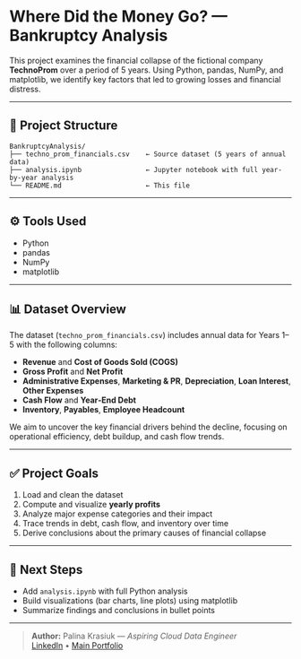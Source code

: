 # Where Did the Money Go? — Bankruptcy Analysis

This project examines the financial collapse of the fictional company **TechnoProm** over a period of 5 years. Using Python, pandas, NumPy, and matplotlib, we identify key factors that led to growing losses and financial distress.

---


## 📁 Project Structure

```
BankruptcyAnalysis/
├── techno_prom_financials.csv    ← Source dataset (5 years of annual data)
├── analysis.ipynb                ← Jupyter notebook with full year-by-year analysis
└── README.md                     ← This file
```



---

## ⚙️ Tools Used
- Python  
- pandas  
- NumPy  
- matplotlib  

---

## 📊 Dataset Overview

The dataset (`techno_prom_financials.csv`) includes annual data for Years 1–5 with the following columns:
- **Revenue** and **Cost of Goods Sold (COGS)**
- **Gross Profit** and **Net Profit**
- **Administrative Expenses**, **Marketing & PR**, **Depreciation**, **Loan Interest**, **Other Expenses**
- **Cash Flow** and **Year‑End Debt**
- **Inventory**, **Payables**, **Employee Headcount**

We aim to uncover the key financial drivers behind the decline, focusing on operational efficiency, debt buildup, and cash flow trends.

---

## ✅ Project Goals

1. Load and clean the dataset  
2. Compute and visualize **yearly profits**  
3. Analyze major expense categories and their impact  
4. Trace trends in debt, cash flow, and inventory over time  
5. Derive conclusions about the primary causes of financial collapse  

---

## 🚀 Next Steps

- Add `analysis.ipynb` with full Python analysis  
- Build visualizations (bar charts, line plots) using matplotlib  
- Summarize findings and conclusions in bullet points  

---

> **Author:** Palina Krasiuk — *Aspiring Cloud Data Engineer*  
> [LinkedIn](https://www.linkedin.com/in/palina-krasiuk-954404372/) • [Main Portfolio](../README.md)
